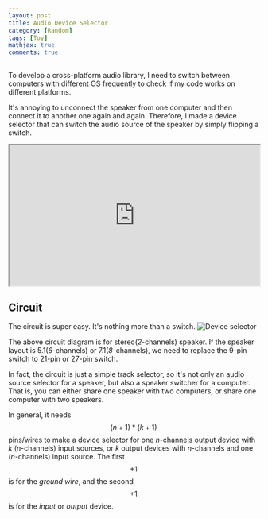 ```yaml
---
layout: post
title: Audio Device Selector
category: [Random]
tags: [Toy]
mathjax: true
comments: true
---
```

To develop a cross-platform audio library,
I need to switch between computers
with different OS frequently
to check if my code works on different platforms.

<!--read more-->

It's annoying to unconnect the speaker from one computer
and then connect it to another one again and again.
Therefore, I made a device selector that can switch the audio source
of the speaker by simply flipping a switch.

<iframe id="odysee-iframe" style="width:100%; aspect-ratio:16 / 9;" src="https://odysee.com/%24/embed/%40cmchang%3A9%2Faudio-device-switcher%3A3?r=BsRLJWBvcv3MTreGkwZjPR7dTNzfV3Hk&signature=07c4ecc731a92c3304fec8bdb05e7d804ee64d77a9e9ab3e81d9ee834bfdeca36f3dac1dbf6e7ea4f4b51b461c01e291047ea7600d4cd1a83caeee4a0406d3ed&signature_ts=1753743249" allowfullscreen></iframe>


## Circuit

The circuit is super easy. It's nothing more than a switch.
![][deviceselector]

The above circuit diagram is for stereo(*2*-channels) speaker.
If the speaker layout is 5.1(*6*-channels) or 7.1(*8*-channels),
we need to replace the 9-pin switch to 21-pin or 27-pin switch.

In fact, the circuit is just a simple track selector,
so it's not only an audio source selector for a speaker,
but also a speaker switcher for a computer.
That is, you can either share one speaker with two computers,
or share one computer with two speakers.

In general, it needs $$(n + 1) * (k + 1)$$ pins/wires to make a device selector
for one *n*-channels output device with *k* (*n*-channels) input sources,
or *k* output devices with *n*-channels and one (*n*-channels) input source.
The first $$+1$$ is for the *ground wire*,
and the second $$+1$$ is for the *input* or *output* device.

[deviceselector]: ../images/posts/device-selector.png "Device selector"